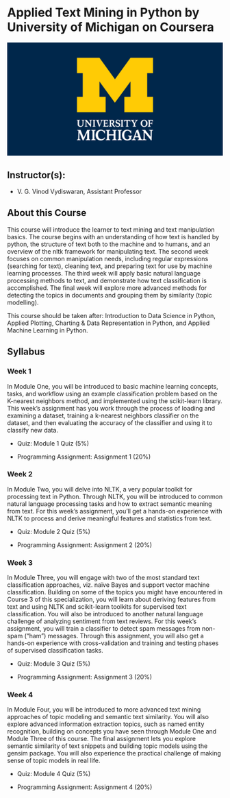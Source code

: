 # Applied Text Mining in Python by University of Michigan on Coursera

![University of Michigan Logo](https://github.com/GyujinSeo/Applied-Text-Mining-in-Python/blob/main/U-of-Mich%20Logo.jpg?raw=true)

## Instructor(s):
- V. G. Vinod Vydiswaran, Assistant Professor

## About this Course

This course will introduce the learner to text mining and text manipulation basics. The course begins with an understanding of how text is handled by python, the structure of text both to the machine and to humans, and an overview of the nltk framework for manipulating text. The second week focuses on common manipulation needs, including regular expressions (searching for text), cleaning text, and preparing text for use by machine learning processes. The third week will apply basic natural language processing methods to text, and demonstrate how text classification is accomplished. The final week will explore more advanced methods for detecting the topics in documents and grouping them by similarity (topic modelling).

This course should be taken after: Introduction to Data Science in Python, Applied Plotting, Charting & Data Representation in Python, and Applied Machine Learning in Python.

## Syllabus

### Week 1

In Module One, you will be introduced to basic machine learning concepts, tasks, and workflow using an example classification problem based on the K-nearest neighbors method, and implemented using the scikit-learn library. This week’s assignment has you work through the process of loading and examining a dataset, training a k-nearest neighbors classifier on the dataset, and then evaluating the accuracy of the classifier and using it to classify new data.

- Quiz: Module 1 Quiz (5%)

- Programming Assignment: Assignment 1 (20%)

### Week 2

In Module Two, you will delve into NLTK, a very popular toolkit for processing text in Python. Through NLTK, you will be introduced to common natural language processing tasks and how to extract semantic meaning from text. For this week’s assignment, you’ll get a hands-on experience with NLTK to process and derive meaningful features and statistics from text. 

- Quiz: Module 2 Quiz (5%)

- Programming Assignment: Assignment 2 (20%)

### Week 3

In Module Three, you will engage with two of the most standard text classification approaches, viz. naïve Bayes and support vector machine classification. Building on some of the topics you might have encountered in Course 3 of this specialization, you will learn about deriving features from text and using NLTK and scikit-learn toolkits for supervised text classification. You will also be introduced to another natural language challenge of analyzing sentiment from text reviews. For this week’s assignment, you will train a classifier to detect spam messages from non-spam (“ham”) messages. Through this assignment, you will also get a hands-on experience with cross-validation and training and testing phases of supervised classification tasks.

- Quiz: Module 3 Quiz (5%)

- Programming Assignment: Assignment 3 (20%)

### Week 4

In Module Four, you will be introduced to more advanced text mining approaches of topic modeling and semantic text similarity. You will also explore advanced information extraction topics, such as named entity recognition, building on concepts you have seen through Module One and Module Three of this course. The final assignment lets you explore semantic similarity of text snippets and building topic models using the gensim package. You will also experience the practical challenge of making sense of topic models in real life. 

- Quiz: Module 4 Quiz (5%)

- Programming Assignment: Assignment 4 (20%)
